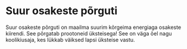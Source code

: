 # Suur osakeste põrguti

Suur osakeste põrguti on maailma suurim kõrgeima energiaga osakeste kiirendi.
See põrgatab prootoneid üksteisega! See on väga õel nagu koolikiusaja, kes
lükkab väiksed lapsi üksteise vastu.
